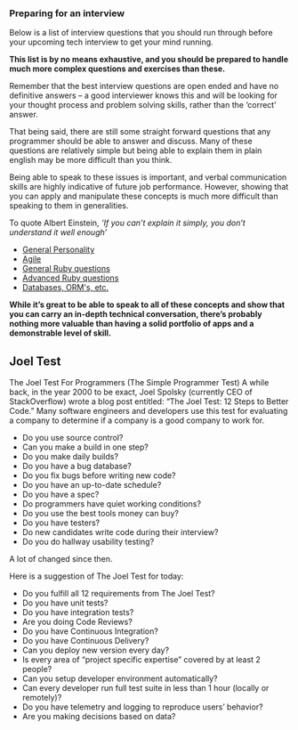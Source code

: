 ### Preparing for an interview
Below is a list of interview questions that you should run through before your upcoming tech interview to get your mind running.

 **This list is by no means exhaustive, and you should be prepared to handle much more complex questions and exercises than these.**

Remember that the best interview questions are open ended and have no definitive answers –  a good interviewer knows this and will be looking for your thought process and problem solving skills, rather than the ‘correct’ answer.

That being said, there are still some straight forward questions that any programmer should be able to answer and discuss.  Many of these questions are relatively simple but being able to explain them in plain english may be more difficult than you think.

Being able to speak to these issues is important, and verbal communication skills are highly indicative of future job performance. However, showing that you can apply and manipulate these concepts is much more difficult than speaking to them in generalities.

To quote Albert Einstein, *‘If you can’t explain it simply, you don’t understand it well enough’*

* [General Personality](self_assessment/general_personality.md)
* [Agile](self_assessment/agile.md)
* [General Ruby questions](self_assessment/general_ruby.md)
* [Advanced Ruby questions](self_assessment/advanced_ruby.md)
* [Databases, ORM's, etc.](self_assessment/databases.md)

**While it’s great to be able to speak to all of these concepts and show that you can carry an in-depth technical conversation, there’s probably nothing more valuable than having a solid portfolio of apps and a demonstrable level of skill.**

## Joel Test

The Joel Test For Programmers (The Simple Programmer Test) A while back, in the year 2000 to be exact, Joel Spolsky (currently CEO of StackOverflow) wrote a blog post entitled: “The Joel Test: 12 Steps to Better Code.” Many software engineers and developers use this test for evaluating a company to determine if a company is a good company to work for.

* Do you use source control?
* Can you make a build in one step?
* Do you make daily builds?
* Do you have a bug database?
* Do you fix bugs before writing new code?
* Do you have an up-to-date schedule?
* Do you have a spec?
* Do programmers have quiet working conditions?
* Do you use the best tools money can buy?
* Do you have testers?
* Do new candidates write code during their interview?
* Do you do hallway usability testing?

A lot of changed since then.

Here is a suggestion of The Joel Test for today:

* Do you fulfill all 12 requirements from The Joel Test?
* Do you have unit tests?
* Do you have integration tests?
* Are you doing Code Reviews?
* Do you have Continuous Integration?
* Do you have Continuous Delivery?
* Can you deploy new version every day?
* Is every area of “project specific expertise” covered by at least 2 people?
* Can you setup developer environment automatically?
* Can every developer run full test suite in less than 1 hour (locally or remotely)?
* Do you have telemetry and logging to reproduce users’ behavior?
* Are you making decisions based on data?
